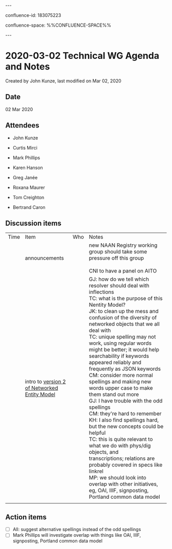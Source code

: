 \---

confluence-id: 183075223

confluence-space: %%CONFLUENCE-SPACE%%

\---

2020-03-02 Technical WG Agenda and Notes
========================================

Created by John Kunze, last modified on Mar 02, 2020

Date
----

02 Mar 2020

Attendees
---------

*   John Kunze
    
*   Curtis Mirci
    
*   Mark Phillips
*   Karen Hanson
*   Greg Janée
*   Roxana Maurer
*   Tom Creighton
*   Bertrand Caron

Discussion items
----------------

|     |     |     |     |
| --- | --- | --- | --- |
| Time | Item | Who | Notes |
|     | announcements |     | new NAAN Registry working group should take some pressure off this group<br><br>CNI to have a panel on AITO |
|     | intro to [version 2 of Networked Entity Model](https://docs.google.com/document/d/1Kv3HEopw7PphZtHkOuf3gJVT1jKgNX8Um5rQ0lHVcek/edit) |     | GJ: how do we tell which resolver should deal with inflections  <br>TC: what is the purpose of this Nentity Model?  <br>JK: to clean up the mess and confusion of the diversity of networked objects that we all deal with  <br>TC: unique spelling may not work, using regular words might be better; it would help searchability if keywords appeared reliably and frequently as JSON keywords  <br>CM: consider more normal spellings and making new words upper case to make them stand out more  <br>GJ: I have trouble with the odd spellings  <br>CM: they're hard to remember  <br>KH: I also find spellings hard, but the new concepts could be helpful  <br>TC: this is quite relevant to what we do with phys/dig objects, and transcriptions; relations are probably covered in specs like linkrel  <br>MP: we should look into overlap with other initiatives, eg, OAI, IIIF, signposting, Portland common data model |
|     |     |     |     |

Action items
------------

- [ ] All: suggest alternative spellings instead of the odd spellings
- [ ] Mark Phillips will investigate overlap with things like OAI, IIIF, signposting, Portland common data model